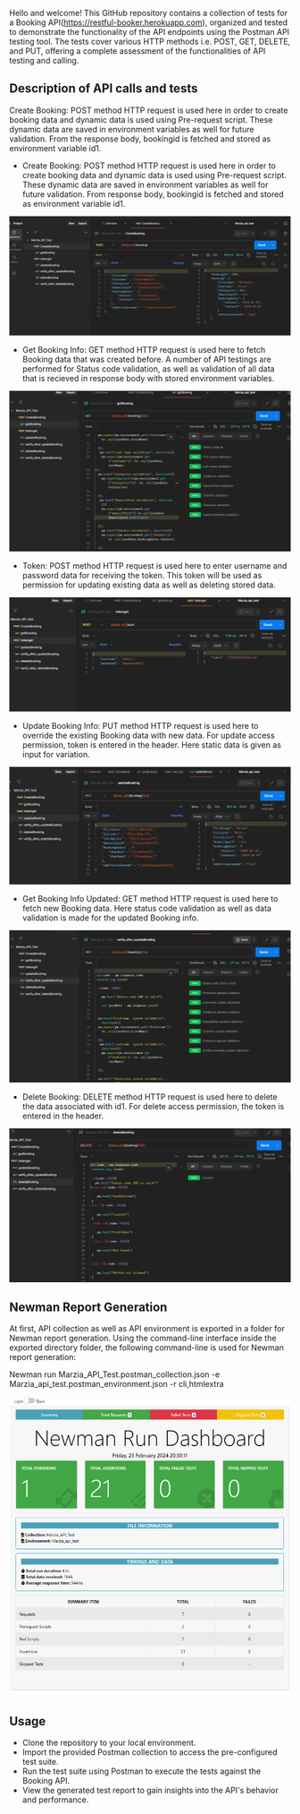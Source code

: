 Hello and welcome! This GitHub repository contains a collection of tests for a Booking API(https://restful-booker.herokuapp.com), organized and tested to demonstrate the functionality of the API endpoints using the Postman API testing tool. The tests cover various HTTP methods i.e. POST, GET, DELETE, and PUT, offering a complete assessment of the functionalities of API testing and calling.
## Description of API calls and tests

Create Booking: POST method HTTP request is used here in order to create booking data and dynamic data is used using Pre-request script. These dynamic data are saved in environment variables as well for future validation. From the response body, bookingid is fetched and stored as environment variable id1.
- Create Booking: POST method HTTP request is used here in order to create booking data and dynamic data is used using Pre-request script. These dynamic data are saved in environment variables as well for future validation. From response body, bookingid is fetched and stored as environment variable id1.

![App Screenshot](https://github.com/SultanaMargia/Restful_API_Testing/blob/main/pic/create.png)

- Get Booking Info: GET method HTTP request is used here to fetch Booking data that was created before. A number of API testings are performed for Status code validation, as well as validation of all data that is recieved in response body with stored environment variables.

![App Screenshot](https://github.com/SultanaMargia/Restful_API_Testing/blob/main/pic/get.png)

- Token: POST method HTTP request is used here to enter username and password data for receiving the token. This token will be used as permission for updating existing data as well as deleting stored data.

![App Screenshot](https://github.com/SultanaMargia/Restful_API_Testing/blob/main/pic/token.png)

- Update Booking Info: PUT method HTTP request is used here to override the existing Booking data with new data. For update access permission, token is entered in the header. Here static data is given as input for variation.

![App Screenshot](https://github.com/SultanaMargia/Restful_API_Testing/blob/main/pic/update.png)

- Get Booking Info Updated: GET method HTTP request is used here to fetch new Booking data. Here status code validation as well as data validation is made for the updated Booking info.

![App Screenshot](https://github.com/SultanaMargia/Restful_API_Testing/blob/main/pic/updateget.png)

- Delete Booking: DELETE method HTTP request is used here to delete the data associated with id1. For delete access permission, the token is entered in the header.

![App Screenshot](https://github.com/SultanaMargia/Restful_API_Testing/blob/main/pic/delete.png)

## Newman Report Generation

At first, API collection as well as API environment is exported in a folder for Newman report generation. Using the command-line interface inside the exported directory folder, the following command-line is used for Newman report generation:

Newman run Marzia_API_Test.postman_collection.json -e Marzia_api_test.postman_environment.json -r cli,htmlextra

![App Screenshot](https://github.com/SultanaMargia/Restful_API_Testing/blob/main/pic/report.png)

## Usage

- Clone the repository to your local environment.
- Import the provided Postman collection to access the pre-configured test suite.
- Run the test suite using Postman to execute the tests against the Booking API.
- View the generated test report to gain insights into the API's behavior and performance.
